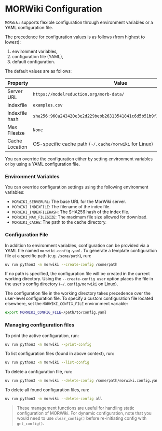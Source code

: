# MORWiki Configuration

`MORWiki` supports flexible configuration through environment variables or a YAML configuration file.
<!-- SPHINX-START -->
The precedence for configuration values is as follows (from highest to lowest):
1. environment variables,
2. configuration file (YAML),
3. default configuration.

The default values are as follows:

| Property | Value |
| ---------------|-----------|
| Server URL     | `https://modelreduction.org/morb-data/` |
| Indexfile      | `examples.csv` |
| Indexfile hash | `sha256:960a243420e3e2d229bebb26313541841c6d5b51b9f215d7ca7b77c6b3636791` |
| Max Filesize   | `None` |
| Cache Location | OS-specific cache path (`~/.cache/morwiki` for Linux) |

You can override the configuration either by setting environment variables or by using a YAML configuration file.


### Environment Variables

You can override configuration settings using the following environment variables:

- `MORWIKI_SERVERURL`: The base URL for the MorWiki server.
- `MORWIKI_INDEXFILE`: The filename of the index file.
- `MORWIKI_INDEXFILEHASH`: The SHA256 hash of the index file.
- `MORWIKI_MAX_FILESIZE`: The maximum file size allowed for download.
- `MORWIKI_CACHE`: The path to the cache directory.

### Configuration File

In addition to environment variables, configuration can be provided via a YAML file named `morwiki.config.yaml`.
To generate a template configuration file at a specific path (e.g. `/some/path`), run:

```bash
uv run python3 -m morwiki --create-config /some/path
```
If no path is specified, the configuration file will be created in the current working directory.
Using the `--create-config user` option places the file in the user's config directory (`~/.config/morwiki` on Linux).

The configuration file in the working directory takes precedence over the user-level configuration file.
To specify a custom configuration file located elsewhere, set the `MORWIKI_CONFIG_FILE` environment variable:
```bash
export MORWIKI_CONFIG_FILE=/path/to/config.yaml
```

### Managing configuration files

To print the active configuration, run:

```bash
uv run python3 -m morwiki --print-config
```

To list configuration files (found in above context), run:

```bash
uv run python3 -m morwiki --list-config
```

To delete a configuration file, run:

```bash
uv run python3 -m morwiki --delete-config /some/path/morwiki.config.yaml
```

To delete all found configuration files, run:

```bash
uv run python3 -m morwiki --delete-config all
```

> These management functions are useful for handling static configuration of MORWiki.
> For dynamic configuration, note that you would need to use `clear_config()`
> before re-initiating config with `get_config()`.
